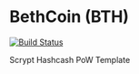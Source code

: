 BethCoin (BTH)
===========

[![Build Status](https://travis-ci.org/RazorLove/BethCoin.png?branch=master)](https://travis-ci.org/RazorLove/BethCoin)


Scrypt Hashcash PoW Template